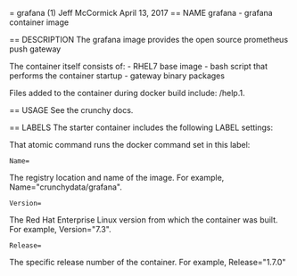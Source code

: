 = grafana (1)
Jeff McCormick
April 13, 2017
== NAME
grafana - grafana container image

== DESCRIPTION
The grafana image provides the open source prometheus push gateway

The container itself consists of:
    - RHEL7 base image
    - bash script that performs the container startup
    - gateway binary packages

Files added to the container during docker build include: /help.1.

== USAGE
See the crunchy docs.


== LABELS
The starter container includes the following LABEL settings:

That atomic command runs the docker command set in this label:

`Name=`

The registry location and name of the image. For example, Name="crunchydata/grafana".

`Version=`

The Red Hat Enterprise Linux version from which the container was built. For example, Version="7.3".

`Release=`

The specific release number of the container. For example, Release="1.7.0"
